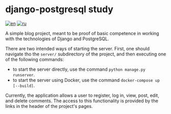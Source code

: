 # django-postgresql study
[![en](https://img.shields.io/badge/lang-en-red)](https://github.com/lcgeneralprojects/django-posgresql-study/blob/main/README.md)
[![ru](https://img.shields.io/badge/lang-ru-green)](https://github.com/lcgeneralprojects/django-posgresql-study/blob/main/README.ru.md)

A simple blog project, meant to be proof of basic competence in working with the technologies of Django and PostgreSQL.

There are two intended ways of starting the server.
First, one should navigate tho the `server/` subdirectory of the project, and then executing one of the following commands:
- to start the server directly, use the command `python manage.py runserver`.
- to start the server using Docker, use the command `docker-compose up [--build]`.

Currently, the application allows a user to register, log in, view, post, edit, and delete comments. The access to this functionality is provided by the links in the header of the project's pages.
